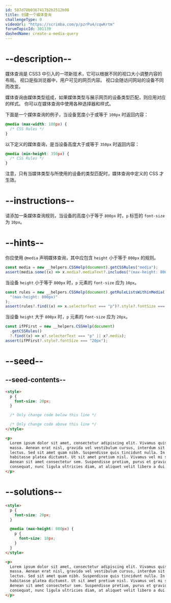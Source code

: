 ```yaml
---
id: 587d78b0367417b2b2512b08
title: 创建一个媒体查询
challengeType: 0
videoUrl: "https://scrimba.com/p/pzrPu4/cqwKrtm"
forumTopicId: 301139
dashedName: create-a-media-query
---
```


# --description--

媒体查询是 CSS3 中引入的一项新技术，它可以根据不同的视口大小调整内容的布局。 视口是指浏览器中，用户可见的网页内容。 视口会随访问网站的设备不同而改变。

媒体查询由媒体类型组成，如果媒体类型与展示网页的设备类型匹配，则应用对应的样式。 你可以在媒体查询中使用各种选择器和样式。

下面是一个媒体查询的例子，当设备宽度小于或等于 `100px` 时返回内容：

```css
@media (max-width: 100px) {
  /* CSS Rules */
}
```

以下定义的媒体查询，是当设备高度大于或等于 `350px` 时返回内容：

```css
@media (min-height: 350px) {
  /* CSS Rules */
}
```

注意，只有当媒体类型与所使用的设备的类型匹配时，媒体查询中定义的 CSS 才生效。

# --instructions--

请添加一条媒体查询规则，当设备的高度小于等于 `800px` 时，`p` 标签的 `font-size` 为 `10px`。

# --hints--

你应使用 `@media` 声明媒体查询，其中应包含 `height` 小于等于 `800px` 的规则。

```js
const media = new __helpers.CSSHelp(document).getCSSRules("media");
assert(media.some((x) => x.media?.mediaText?.includes("(max-height: 800px)")));
```

当设备 `height` 小于等于 `800px` 时，`p` 元素的 `font-size` 应为 `10px`。

```js
const rules = new __helpers.CSSHelp(document).getRuleListsWithinMedia(
  "(max-height: 800px)"
);
assert(rules?.find((x) => x.selectorText === "p")?.style?.fontSize === "10px");
```

当设备 `height` 大于 `800px` 时，`p` 元素的 `font-size` 应为 `20px`。

```js
const ifPFirst = new __helpers.CSSHelp(document)
  .getCSSRules()
  ?.find((x) => x?.selectorText === "p" || x?.media);
assert(ifPFirst?.style?.fontSize === "20px");
```

# --seed--

## --seed-contents--

```html
<style>
  p {
    font-size: 20px;
  }

  /* Only change code below this line */

  /* Only change code above this line */
</style>

<p>
  Lorem ipsum dolor sit amet, consectetur adipiscing elit. Vivamus quis tempus
  massa. Aenean erat nisl, gravida vel vestibulum cursus, interdum sit amet
  lectus. Sed sit amet quam nibh. Suspendisse quis tincidunt nulla. In hac
  habitasse platea dictumst. Ut sit amet pretium nisl. Vivamus vel mi sem.
  Aenean sit amet consectetur sem. Suspendisse pretium, purus et gravida
  consequat, nunc ligula ultricies diam, at aliquet velit libero a dui.
</p>
```

# --solutions--

```html
<style>
  p {
    font-size: 20px;
  }

  @media (max-height: 800px) {
    p {
      font-size: 10px;
    }
  }
</style>

<p>
  Lorem ipsum dolor sit amet, consectetur adipiscing elit. Vivamus quis tempus
  massa. Aenean erat nisl, gravida vel vestibulum cursus, interdum sit amet
  lectus. Sed sit amet quam nibh. Suspendisse quis tincidunt nulla. In hac
  habitasse platea dictumst. Ut sit amet pretium nisl. Vivamus vel mi sem.
  Aenean sit amet consectetur sem. Suspendisse pretium, purus et gravida
  consequat, nunc ligula ultricies diam, at aliquet velit libero a dui.
</p>
```
